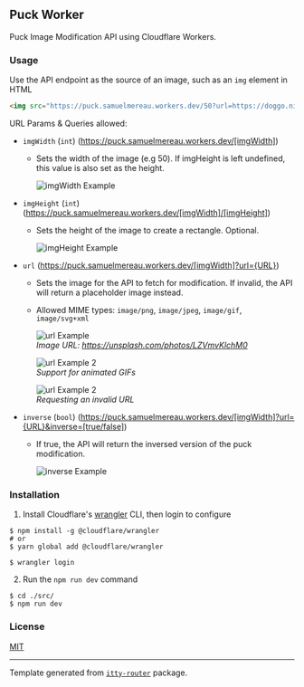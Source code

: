 ## Puck Worker

Puck Image Modification API using Cloudflare Workers.

### Usage

Use the API endpoint as the source of an image, such as an `img` element in HTML

```html
<img src="https://puck.samuelmereau.workers.dev/50?url=https://doggo.ninja/CZv83D.png">
```

URL Params & Queries allowed:

- `imgWidth` (`int`) (https://puck.samuelmereau.workers.dev/[imgWidth])
  - Sets the width of the image (e.g 50). If imgHeight is left undefined, this value is also set as the height.

    ![imgWidth Example](https://puck.samuelmereau.workers.dev/50?url=https://doggo.ninja/CZv83D.png)

- `imgHeight` (`int`) (https://puck.samuelmereau.workers.dev/[imgWidth]/[imgHeight])
  - Sets the height of the image to create a rectangle. Optional.

    ![imgHeight Example](https://puck.samuelmereau.workers.dev/50/75?url=https://doggo.ninja/CZv83D.png)

- `url` (https://puck.samuelmereau.workers.dev/[imgWidth]?url={URL})
  - Sets the image for the API to fetch for modification. If invalid, the API will return a placeholder image instead.
  - Allowed MIME types: `image/png`, `image/jpeg`, `image/gif`, `image/svg+xml`

    ![url Example](https://puck.samuelmereau.workers.dev/100?url=https://images.unsplash.com/photo-1597655601841-214a4cfe8b2c)<br/>
    *Image URL: https://unsplash.com/photos/LZVmvKlchM0*

    ![url Example 2](https://puck.samuelmereau.workers.dev/100?url=https://media0.giphy.com/media/dAWZiSMbMvObDWP3aA/giphy.gif)<br/>
    *Support for animated GIFs*

    ![url Example 2](https://puck.samuelmereau.workers.dev/100?url=https://example.com/somepng.png)<br/>
    *Requesting an invalid URL*
    

- `inverse` (`bool`) (https://puck.samuelmereau.workers.dev/[imgWidth]?url={URL}&inverse=[true/false])
  - If true, the API will return the inversed version of the puck modification.

    ![inverse Example](https://puck.samuelmereau.workers.dev/50?url=https://doggo.ninja/CZv83D.png&inverse=true)

### Installation

1. Install Cloudflare's [wrangler](https://github.com/cloudflare/wrangler) CLI, then login to configure

```shell
$ npm install -g @cloudflare/wrangler
# or
$ yarn global add @cloudflare/wrangler
```
```shell
$ wrangler login
```

2. Run the `npm run dev` command
   
```shell
$ cd ./src/
$ npm run dev
```

### License

[MIT](https://choosealicense.com/licenses/mit/)

---

Template generated from [`itty-router`](https://github.com/kwhitley/itty-router) package.